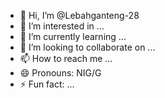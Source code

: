 - 👋 Hi, I’m @Lebahganteng-28
- 👀 I’m interested in ...
- 🌱 I’m currently learning ...
- 💞️ I’m looking to collaborate on ...
- 📫 How to reach me ...
- 😄 Pronouns: NIG/G
- ⚡ Fun fact: ...

<!---
Lebahganteng-28/Lebahganteng-28 is a ✨ special ✨ repository because its `README.md` (this file) appears on your GitHub profile.
You can click the Preview link to take a look at your changes.
--->
